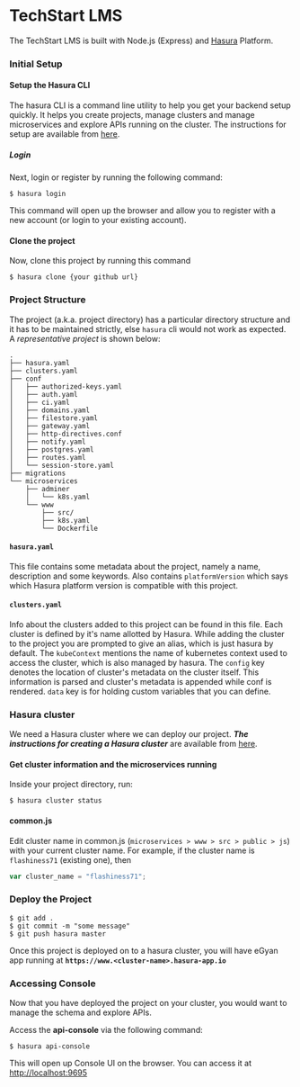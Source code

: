 # TechStart LMS
The TechStart LMS is built with Node.js (Express) and [Hasura](https://hasura.io/) Platform.


### Initial Setup
#### Setup the Hasura CLI

The hasura CLI is a command line utility to help you get your backend setup quickly. It helps you create projects, manage clusters and manage microservices and explore APIs running on the cluster.
The instructions for setup are available from [here](https://docs.hasura.io/0.15/manual/tutorial/1-setup-hasura-cli.html).

##### Login

Next, login or register by running the following command:

```
$ hasura login
```
This command will open up the browser and allow you to register with a new account (or login to your existing account).

#### Clone the project
Now, clone this project by running this command
```
$ hasura clone {your github url}
```

### Project Structure

The project (a.k.a. project directory) has a particular directory structure and it has to be maintained strictly, else `hasura` cli would not work as expected. A *representative project* is shown below:

```
.
├── hasura.yaml
├── clusters.yaml
├── conf
│   ├── authorized-keys.yaml
│   ├── auth.yaml
│   ├── ci.yaml
│   ├── domains.yaml
│   ├── filestore.yaml
│   ├── gateway.yaml
│   ├── http-directives.conf
│   ├── notify.yaml
│   ├── postgres.yaml
│   ├── routes.yaml
│   └── session-store.yaml
├── migrations
└── microservices
    ├── adminer
    │   └── k8s.yaml
    └── www
        ├── src/
        ├── k8s.yaml
        └── Dockerfile
```

#### `hasura.yaml`

This file contains some metadata about the project, namely a name, description and some keywords. Also contains `platformVersion` which says which Hasura platform version is compatible with this project.

#### `clusters.yaml`

Info about the clusters added to this project can be found in this file. Each cluster is defined by it's name allotted by Hasura. While adding the cluster to the project you are prompted to give an alias, which is just hasura by default. The `kubeContext` mentions the name of kubernetes context used to access the cluster, which is also managed by hasura. The `config` key denotes the location of cluster's metadata on the cluster itself. This information is parsed and cluster's metadata is appended while conf is rendered. `data` key is for holding custom variables that you can define.

### Hasura cluster

We need a Hasura cluster where we can deploy our project.
***The instructions for creating a Hasura cluster*** are available from [here](https://docs.hasura.io/0.15/manual/tutorial/3-hasura-cluster.html).

#### Get cluster information and the microservices running

Inside your project directory, run:

```
$ hasura cluster status
```
#### common.js
Edit cluster name in common.js (`microservices > www > src > public > js`) with your current cluster name. For example, if the cluster name is `flashiness71` (existing one), then
```javascript
var cluster_name = "flashiness71";
```

### Deploy the Project

```
$ git add .
$ git commit -m "some message"
$ git push hasura master
```
Once this project is deployed on to a hasura cluster, you will have eGyan app running at **`https://www.<cluster-name>.hasura-app.io`**

### Accessing Console

Now that you have deployed the project on your cluster, you would want to manage the schema and explore APIs.

Access the **api-console** via the following command:

```
$ hasura api-console
```

This will open up Console UI on the browser. You can access it at [http://localhost:9695](http://localhost:9695)

